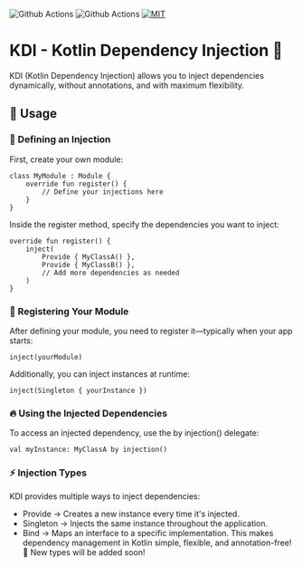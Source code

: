 ![Github Actions](https://github.com/croccio/KDI-Kotlin-Dependency-Injection/actions/workflows/Run%20tests.yml/badge.svg)
![Github Actions](https://github.com/croccio/KDI-Kotlin-Dependency-Injection/actions/workflows/Publish%20version.yml/badge.svg)
[![MIT](https://img.shields.io/github/license/croccio/KDI-Kotlin-Dependency-Injection)](https://github.com/croccio/KDI-Kotlin-Dependency-Injection/blob/main/LICENSE.txt)

# KDI - Kotlin Dependency Injection 🚀
KDI (Kotlin Dependency Injection) allows you to inject dependencies dynamically, without annotations, and with maximum flexibility.

## 📌 Usage
### 🔹 Defining an Injection
First, create your own module:
```
class MyModule : Module {
    override fun register() {
        // Define your injections here
    }
}
```

Inside the register method, specify the dependencies you want to inject:
```
override fun register() {
    inject(
        Provide { MyClassA() },
        Provide { MyClassB() },
        // Add more dependencies as needed
    )
}
```

### 🔹 Registering Your Module
After defining your module, you need to register it—typically when your app starts:
```
inject(yourModule)
```

Additionally, you can inject instances at runtime:
```
inject(Singleton { yourInstance })
```

### 🔥 Using the Injected Dependencies
To access an injected dependency, use the by injection() delegate:
```
val myInstance: MyClassA by injection()
```

### ⚡ Injection Types
KDI provides multiple ways to inject dependencies:
- Provide → Creates a new instance every time it's injected.
- Singleton → Injects the same instance throughout the application.
- Bind → Maps an interface to a specific implementation.
This makes dependency management in Kotlin simple, flexible, and annotation-free! 🚀
New types will be added soon!